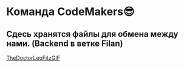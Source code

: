 # Команда CodeMakers😎
## Сдесь хранятся файлы для обмена между нами. (Backend в ветке Filan)
[TheDoctorLeoFitzGIF](https://github.com/Filanq/taskills/assets/80254143/09af2bc9-1864-4f4b-b0a4-228c61083d97)
